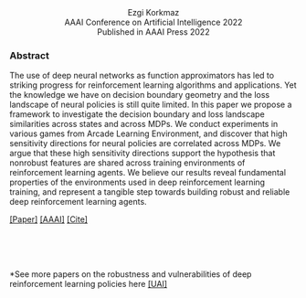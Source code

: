 <head>
  <meta name="keywords" content="adversarial, deep reinforcement learning, MDP, adversarial attacks, robust RL, safe RL, DeepRL, DRL, adversarial policies, robust reinforcement learning, AI safety, AI security, machine learning safety, adversarial machine learning, reinforcement learning, explainability, interpretability, AI alignment, machine learning explainability, ML interpretability, ML safety, ML security, adversarial reinforcement learning, robust reinforcement learning, adversarial RL, safe reinforcement learning, RL security, reinforcement learning security ">
</head>



<div align="center">
  Ezgi Korkmaz
</div>

<div align="center">
 AAAI Conference on Artificial Intelligence 2022 <br />
 Published in AAAI Press 2022
</div>


### Abstract

The use of deep neural networks as function approximators has led to striking progress for reinforcement learning algorithms and applications. Yet the knowledge we have on decision boundary geometry and the loss landscape of neural policies is still quite limited. In this paper we propose a framework to investigate the decision boundary and loss landscape similarities across states and across MDPs. We conduct experiments in various games from Arcade Learning Environment, and discover that high sensitivity directions for neural policies are correlated across MDPs. We argue that these high sensitivity directions support the hypothesis that nonrobust features are shared across training environments of reinforcement learning agents. We believe our results reveal fundamental properties of the environments used in deep reinforcement learning training, and represent a tangible step towards building robust and reliable deep reinforcement learning agents.

[[Paper]](https://arxiv.org/pdf/2112.09025.pdf)  [[AAAI]](https://aaai.org/Conferences/AAAI-22/wp-content/uploads/2021/12/AAAI-22_Accepted_Paper_List_Main_Technical_Track.pdf)   [[Cite]](ekaaaibibtex.html)


<br />
<br />
<br />



*See more papers on the robustness and vulnerabilities of deep reinforcement learning policies here [[UAI]](uai.md)
